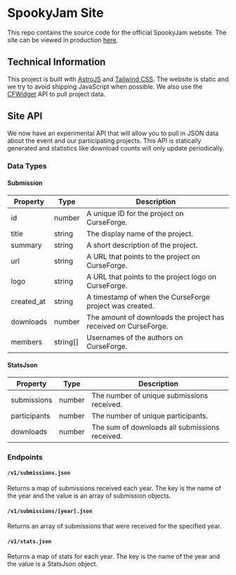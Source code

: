 # SpookyJam Site
This repo contains the source code for the official SpookyJam website. The site can be viewed in production 
[here](https://spooky-jam.com).

## Technical Information
This project is built with [AstroJS](https://astro.build/) and [Tailwind CSS](https://tailwindcss.com/). The website is 
static and we try to avoid shipping JavaScript when possible. We also use the [CFWidget](https://cfwidget.com/) API to 
pull project data.

## Site API
We now have an experimental API that will allow you to pull in JSON data about the event and our participating projects.
This API is statically generated and statistics like download counts will only update periodically.

### Data Types

#### Submission
| Property   | Type     | Description                                                     |
|------------|----------|-----------------------------------------------------------------|
| id         | number   | A unique ID for the project on CurseForge.                      |
| title      | string   | The display name of the project.                                |
| summary    | string   | A short description of the project.                             |
| url        | string   | A URL that points to the project on CurseForge.                 |
| logo       | string   | A URL that points to the project logo on CurseForge.            |
| created_at | string   | A timestamp of when the CurseForge project was created.         |
| downloads  | number   | The amount of downloads the project has received on CurseForge. |
| members    | string[] | Usernames of the authors on CurseForge.                         |

#### StatsJson
| Property     | Type   | Description                                     |
|--------------|--------|-------------------------------------------------|
| submissions  | number | The number of unique submissions received.      |
| participants | number | The number of unique participants.              |
| downloads    | number | The sum of downloads all submissions received.  |

### Endpoints

#### `/v1/submissions.json`
Returns a map of submissions received each year. The key is the name of the year and the value is an array of submission
objects.

#### `/v1/submissions/[year].json`
Returns an array of submissions that were received for the specified year.

#### `/v1/stats.json`
Returns a map of stats for each year. The key is the name of the year and the value is a StatsJson object.
